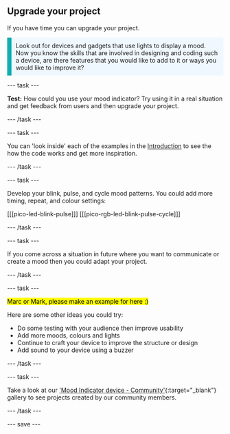 ## Upgrade your project

If you have time you can upgrade your project. 

<p style="border-left: solid; border-width:10px; border-color: #0faeb0; background-color: aliceblue; padding: 10px;">
Look out for devices and gadgets that use lights to display a mood. Now you know the skills that are involved in designing and coding such a device, are there features that you would like to add to it or ways you would like to improve it?
</p>

--- task ---

**Test:** How could you use your mood indicator? Try using it in a real situation and get feedback from users and then upgrade your project.

--- /task ---

--- task ---

You can 'look inside' each of the examples in the [Introduction](.) to see the how the code works and get more inspiration.

--- /task ---

--- task ---

Develop your blink, pulse, and cycle mood patterns. You could add more timing, repeat, and colour settings:

[[[pico-led-blink-pulse]]]
[[[pico-rgb-led-blink-pulse-cycle]]]

--- /task ---

--- task ---

If you come across a situation in future where you want to communicate or create a mood then you could adapt your project. 

--- /task ---

--- task ---

<mark>Marc or Mark, please make an example for here :)</mark>

Here are some other ideas you could try:
+ Do some testing with your audience then improve usability
+ Add more moods, colours and lights
+ Continue to craft your device to improve the structure or design
+ Add sound to your device using a buzzer

--- /task ---

--- task ---

Take a look at our 
['Mood Indicator device - Community'](https://wke.lt/w/s/kTSkEC){:target="_blank"} gallery to see projects created by our community members.

--- /task ---

--- save ---